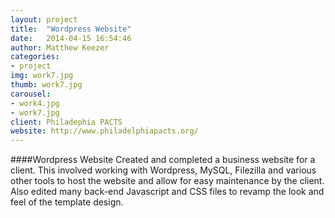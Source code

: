 ```yaml
---
layout: project
title:  "Wordpress Website"
date:   2014-04-15 16:54:46
author: Matthew Keezer
categories:
- project
img: work7.jpg
thumb: work7.jpg
carousel:
- work4.jpg
- work7.jpg
client: Philadephia PACTS
website: http://www.philadelphiapacts.org/
---
```

####Wordpress Website
Created and completed a business website for a client. 
This involved working with Wordpress, MySQL, Filezilla 
and various other tools to host the website and allow 
for easy maintenance by the client. Also edited many 
back-end Javascript and CSS files to revamp the look 
and feel of the template design.